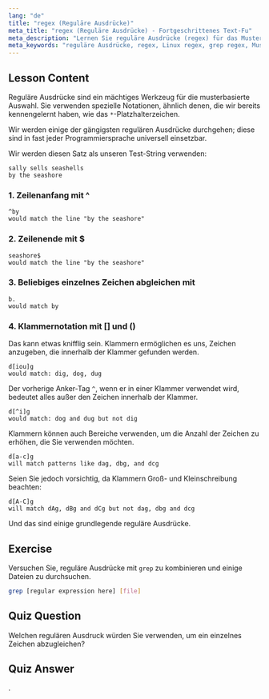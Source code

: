 ```yaml
---
lang: "de"
title: "regex (Reguläre Ausdrücke)"
meta_title: "regex (Reguläre Ausdrücke) - Fortgeschrittenes Text-Fu"
meta_description: "Lernen Sie reguläre Ausdrücke (regex) für das Musterabgleich in Linux. Verstehen Sie die Regex-Syntax wie ^, $, ., und [] für die Textmanipulation. Verbessern Sie Ihre grep-Fähigkeiten!"
meta_keywords: "reguläre Ausdrücke, regex, Linux regex, grep regex, Musterabgleich, regex Tutorial, Linux Befehle, Anfänger"
---
```


## Lesson Content

Reguläre Ausdrücke sind ein mächtiges Werkzeug für die musterbasierte Auswahl. Sie verwenden spezielle Notationen, ähnlich denen, die wir bereits kennengelernt haben, wie das `*`-Platzhalterzeichen.

Wir werden einige der gängigsten regulären Ausdrücke durchgehen; diese sind in fast jeder Programmiersprache universell einsetzbar.

Wir werden diesen Satz als unseren Test-String verwenden:

```plaintext
sally sells seashells
by the seashore
```

### 1. Zeilenanfang mit ^

```plaintext
^by
would match the line "by the seashore"
```

### 2. Zeilenende mit $

```plaintext
seashore$
would match the line "by the seashore"
```

### 3. Beliebiges einzelnes Zeichen abgleichen mit

```plaintext
b.
would match by
```

### 4. Klammernotation mit [] und ()

Das kann etwas knifflig sein. Klammern ermöglichen es uns, Zeichen anzugeben, die innerhalb der Klammer gefunden werden.

```plaintext
d[iou]g
would match: dig, dog, dug
```

Der vorherige Anker-Tag `^`, wenn er in einer Klammer verwendet wird, bedeutet alles außer den Zeichen innerhalb der Klammer.

```plaintext
d[^i]g
would match: dog and dug but not dig
```

Klammern können auch Bereiche verwenden, um die Anzahl der Zeichen zu erhöhen, die Sie verwenden möchten.

```plaintext
d[a-c]g
will match patterns like dag, dbg, and dcg
```

Seien Sie jedoch vorsichtig, da Klammern Groß- und Kleinschreibung beachten:

```plaintext
d[A-C]g
will match dAg, dBg and dCg but not dag, dbg and dcg
```

Und das sind einige grundlegende reguläre Ausdrücke.

## Exercise

Versuchen Sie, reguläre Ausdrücke mit `grep` zu kombinieren und einige Dateien zu durchsuchen.

```bash
grep [regular expression here] [file]
```

## Quiz Question

Welchen regulären Ausdruck würden Sie verwenden, um ein einzelnes Zeichen abzugleichen?

## Quiz Answer

.
